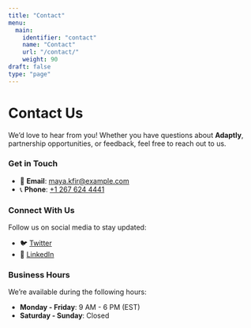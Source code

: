 ```yaml
---
title: "Contact"
menu:
  main:
    identifier: "contact"
    name: "Contact"
    url: "/contact/"
    weight: 90
draft: false
type: "page"
---
```



# Contact Us

We’d love to hear from you! Whether you have questions about **Adaptly**, partnership opportunities, or feedback, feel free to reach out to us.

### Get in Touch
- 📧 **Email**: [maya.kfir@example.com](mailto:maya.kfir@example.com)
- 📞 **Phone**: [+1 267 624 4441](tel:+12676244441)

### Connect With Us
Follow us on social media to stay updated:
- 🐦 [Twitter](https://twitter.com/example)
- 💼 [LinkedIn](https://www.linkedin.com/in/maya-kfir100/)

### Business Hours
We’re available during the following hours:
- **Monday - Friday**: 9 AM - 6 PM (EST)
- **Saturday - Sunday**: Closed

